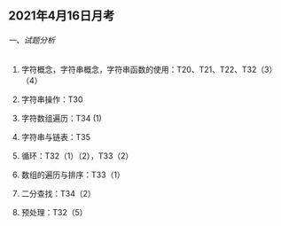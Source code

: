 ## 2021年4月16日月考

###### 一、试题分析

1. 字符概念，字符串概念，字符串函数的使用：T20、T21、T22、T32（3）（4）
2. 字符串操作：T30
3. 字符数组遍历：T34 (1)
4. 字符串与链表：T35



1. 循环：T32（1）（2），T33（2）
2. 数组的遍历与排序：T33（1）
3. 二分查找：T34（2）



1. 预处理：T32（5）